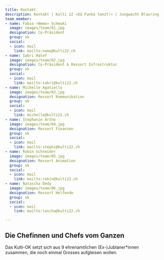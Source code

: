 ```yaml
---
title: Kontakt
description: Kontakt | Kulti 22 «Dä Funkä tanzt!» | Jungwacht Blauring Schweiz
team_member:
- name: Fabio «Nemo» Schmuki
  image: images/team/01.jpg
  designation: Co-Präsident
  group: ok
  social:
  - icon: mail
    link: mailto:nemo@kulti22.ch
- name: Sabri Halef
  image: images/team/02.jpg
  designation: Co-Präsident & Ressort Infrastruktur
  group: ok
  social:
  - icon: mail
    link: mailto:sabri@kulti22.ch
- name: Michelle Agatiello
  image: images/team/03.jpg
  designation: Ressort Kommunikation
  group: ok
  social:
  - icon: mail
    link: michelle@kulti22.ch
- name: Stephanie Artho
  image: images/team/04.jpg
  designation: Ressort Finanzen
  group: ok
  social:
  - icon: mail
    link: mailto:stephi@kulti22.ch
- name: Robin Schneider
  image: images/team/05.jpg
  designation: Ressort Animation
  group: ok
  social:
  - icon: mail
    link: mailto:robin@kulti22.ch
- name: Natascha Dedy
  image: images/team/06.jpg
  designation: Ressort Helfende
  group: ok
  social:
  - icon: mail
    link: mailto:tascha@kulti22.ch

---
```

## Die Chefinnen und Chefs vom Ganzen

Das Kulti-OK setzt sich aus 9 ehrenamtlichen (Ex-)Jublaner*innen zusammen, die noch einmal Grosses aufgleisen wollen.